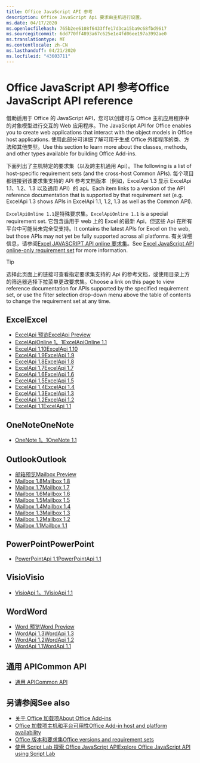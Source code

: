 ```yaml
---
title: Office JavaScript API 参考
description: Office JavaScript Api 要求由主机进行设置。
ms.date: 04/17/2020
ms.openlocfilehash: 765b2ee6108f6433ffe17d3ca15ba9c68fbd9617
ms.sourcegitcommit: 6dd770ff4893a67c625e1e4fd06ee197a3992ae0
ms.translationtype: MT
ms.contentlocale: zh-CN
ms.lasthandoff: 04/21/2020
ms.locfileid: "43603711"
---
```

# <a name="office-javascript-api-reference"></a><span data-ttu-id="ed35c-103">Office JavaScript API 参考</span><span class="sxs-lookup"><span data-stu-id="ed35c-103">Office JavaScript API reference</span></span>

<span data-ttu-id="ed35c-104">借助适用于 Office 的 JavaScript API，您可以创建可与 Office 主机应用程序中的对象模型进行交互的 Web 应用程序。</span><span class="sxs-lookup"><span data-stu-id="ed35c-104">The JavaScript API for Office enables you to create web applications that interact with the object models in Office host applications.</span></span> <span data-ttu-id="ed35c-105">使用此部分可详细了解可用于生成 Office 外接程序的类、方法和其他类型。</span><span class="sxs-lookup"><span data-stu-id="ed35c-105">Use this section to learn more about the classes, methods, and other types available for building Office Add-ins.</span></span>

<span data-ttu-id="ed35c-106">下面列出了主机特定的要求集（以及跨主机通用 Api）。</span><span class="sxs-lookup"><span data-stu-id="ed35c-106">The following is a list of host-specific requirement sets (and the cross-host Common APIs).</span></span> <span data-ttu-id="ed35c-107">每个项目都链接到该要求集支持的 API 参考文档版本（例如，ExcelApi 1.3 显示 ExcelApi 1.1、1.2、1.3 以及通用 API）的 api。</span><span class="sxs-lookup"><span data-stu-id="ed35c-107">Each item links to a version of the API reference documentation that is supported by that requirement set (e.g. ExcelApi 1.3 shows APIs in ExcelApi 1.1, 1.2, 1.3 as well as the Common API).</span></span>

<span data-ttu-id="ed35c-108">`ExcelApiOnline 1.1`是特殊要求集。</span><span class="sxs-lookup"><span data-stu-id="ed35c-108">`ExcelApiOnline 1.1` is a special requirement set.</span></span> <span data-ttu-id="ed35c-109">它包含适用于 web 上的 Excel 的最新 Api，但这些 Api 在所有平台中可能尚未完全受支持。</span><span class="sxs-lookup"><span data-stu-id="ed35c-109">It contains the latest APIs for Excel on the web, but those APIs may not yet be fully supported across all platforms.</span></span> <span data-ttu-id="ed35c-110">有关详细信息，请参阅[Excel JAVASCRIPT API online 要求集](/office/dev/add-ins/reference/requirement-sets/excel-api-online-requirement-set)。</span><span class="sxs-lookup"><span data-stu-id="ed35c-110">See [Excel JavaScript API online-only requirement set](/office/dev/add-ins/reference/requirement-sets/excel-api-online-requirement-set) for more information.</span></span>

> [!TIP]
> <span data-ttu-id="ed35c-111">选择此页面上的链接可查看指定要求集支持的 Api 的参考文档，或使用目录上方的筛选器选择下拉菜单更改要求集。</span><span class="sxs-lookup"><span data-stu-id="ed35c-111">Choose a link on this page to view reference documentation for APIs supported by the specified requirement set, or use the filter selection drop-down menu above the table of contents to change the requirement set at any time.</span></span>

## <a name="excel"></a><span data-ttu-id="ed35c-112">Excel</span><span class="sxs-lookup"><span data-stu-id="ed35c-112">Excel</span></span>

- [<span data-ttu-id="ed35c-113">ExcelApi 预览</span><span class="sxs-lookup"><span data-stu-id="ed35c-113">ExcelApi Preview</span></span>](/javascript/api/excel?view=excel-js-preview)
- [<span data-ttu-id="ed35c-114">ExcelApiOnline 1。1</span><span class="sxs-lookup"><span data-stu-id="ed35c-114">ExcelApiOnline 1.1</span></span>](/javascript/api/excel?view=excel-js-online)
- [<span data-ttu-id="ed35c-115">ExcelApi 1.10</span><span class="sxs-lookup"><span data-stu-id="ed35c-115">ExcelApi 1.10</span></span>](/javascript/api/excel?view=excel-js-1.10)
- [<span data-ttu-id="ed35c-116">ExcelApi 1.9</span><span class="sxs-lookup"><span data-stu-id="ed35c-116">ExcelApi 1.9</span></span>](/javascript/api/excel?view=excel-js-1.9)
- [<span data-ttu-id="ed35c-117">ExcelApi 1.8</span><span class="sxs-lookup"><span data-stu-id="ed35c-117">ExcelApi 1.8</span></span>](/javascript/api/excel?view=excel-js-1.8)
- [<span data-ttu-id="ed35c-118">ExcelApi 1.7</span><span class="sxs-lookup"><span data-stu-id="ed35c-118">ExcelApi 1.7</span></span>](/javascript/api/excel?view=excel-js-1.7)
- [<span data-ttu-id="ed35c-119">ExcelApi 1.6</span><span class="sxs-lookup"><span data-stu-id="ed35c-119">ExcelApi 1.6</span></span>](/javascript/api/excel?view=excel-js-1.6)
- [<span data-ttu-id="ed35c-120">ExcelApi 1.5</span><span class="sxs-lookup"><span data-stu-id="ed35c-120">ExcelApi 1.5</span></span>](/javascript/api/excel?view=excel-js-1.5)
- [<span data-ttu-id="ed35c-121">ExcelApi 1.4</span><span class="sxs-lookup"><span data-stu-id="ed35c-121">ExcelApi 1.4</span></span>](/javascript/api/excel?view=excel-js-1.4)
- [<span data-ttu-id="ed35c-122">ExcelApi 1.3</span><span class="sxs-lookup"><span data-stu-id="ed35c-122">ExcelApi 1.3</span></span>](/javascript/api/excel?view=excel-js-1.3)
- [<span data-ttu-id="ed35c-123">ExcelApi 1.2</span><span class="sxs-lookup"><span data-stu-id="ed35c-123">ExcelApi 1.2</span></span>](/javascript/api/excel?view=excel-js-1.2)
- [<span data-ttu-id="ed35c-124">ExcelApi 1.1</span><span class="sxs-lookup"><span data-stu-id="ed35c-124">ExcelApi 1.1</span></span>](/javascript/api/excel?view=excel-js-1.1)

## <a name="onenote"></a><span data-ttu-id="ed35c-125">OneNote</span><span class="sxs-lookup"><span data-stu-id="ed35c-125">OneNote</span></span>

- [<span data-ttu-id="ed35c-126">OneNote 1。1</span><span class="sxs-lookup"><span data-stu-id="ed35c-126">OneNote 1.1</span></span>](/javascript/api/onenote?view=onenote-js-1.1)

## <a name="outlook"></a><span data-ttu-id="ed35c-127">Outlook</span><span class="sxs-lookup"><span data-stu-id="ed35c-127">Outlook</span></span>

- [<span data-ttu-id="ed35c-128">邮箱预览</span><span class="sxs-lookup"><span data-stu-id="ed35c-128">Mailbox Preview</span></span>](/javascript/api/outlook?view=outlook-js-preview)
- [<span data-ttu-id="ed35c-129">Mailbox 1.8</span><span class="sxs-lookup"><span data-stu-id="ed35c-129">Mailbox 1.8</span></span>](/javascript/api/outlook?view=outlook-js-1.8)
- [<span data-ttu-id="ed35c-130">Mailbox 1.7</span><span class="sxs-lookup"><span data-stu-id="ed35c-130">Mailbox 1.7</span></span>](/javascript/api/outlook?view=outlook-js-1.7)
- [<span data-ttu-id="ed35c-131">Mailbox 1.6</span><span class="sxs-lookup"><span data-stu-id="ed35c-131">Mailbox 1.6</span></span>](/javascript/api/outlook?view=outlook-js-1.6)
- [<span data-ttu-id="ed35c-132">Mailbox 1.5</span><span class="sxs-lookup"><span data-stu-id="ed35c-132">Mailbox 1.5</span></span>](/javascript/api/outlook?view=outlook-js-1.5)
- [<span data-ttu-id="ed35c-133">Mailbox 1.4</span><span class="sxs-lookup"><span data-stu-id="ed35c-133">Mailbox 1.4</span></span>](/javascript/api/outlook?view=outlook-js-1.4)
- [<span data-ttu-id="ed35c-134">Mailbox 1.3</span><span class="sxs-lookup"><span data-stu-id="ed35c-134">Mailbox 1.3</span></span>](/javascript/api/outlook?view=outlook-js-1.3)
- [<span data-ttu-id="ed35c-135">Mailbox 1.2</span><span class="sxs-lookup"><span data-stu-id="ed35c-135">Mailbox 1.2</span></span>](/javascript/api/outlook?view=outlook-js-1.2)
- [<span data-ttu-id="ed35c-136">Mailbox 1.1</span><span class="sxs-lookup"><span data-stu-id="ed35c-136">Mailbox 1.1</span></span>](/javascript/api/outlook?view=outlook-js-1.1)

## <a name="powerpoint"></a><span data-ttu-id="ed35c-137">PowerPoint</span><span class="sxs-lookup"><span data-stu-id="ed35c-137">PowerPoint</span></span>

- [<span data-ttu-id="ed35c-138">PowerPointApi 1.1</span><span class="sxs-lookup"><span data-stu-id="ed35c-138">PowerPointApi 1.1</span></span>](/javascript/api/powerpoint?view=powerpoint-js-1.1)

## <a name="visio"></a><span data-ttu-id="ed35c-139">Visio</span><span class="sxs-lookup"><span data-stu-id="ed35c-139">Visio</span></span>

- [<span data-ttu-id="ed35c-140">VisioApi 1。1</span><span class="sxs-lookup"><span data-stu-id="ed35c-140">VisioApi 1.1</span></span>](/javascript/api/visio?view=visio-js-1.1)

## <a name="word"></a><span data-ttu-id="ed35c-141">Word</span><span class="sxs-lookup"><span data-stu-id="ed35c-141">Word</span></span>

- [<span data-ttu-id="ed35c-142">Word 预览</span><span class="sxs-lookup"><span data-stu-id="ed35c-142">Word Preview</span></span>](/javascript/api/word?view=word-js-preview)
- [<span data-ttu-id="ed35c-143">WordApi 1.3</span><span class="sxs-lookup"><span data-stu-id="ed35c-143">WordApi 1.3</span></span>](/javascript/api/word?view=word-js-1.3)
- [<span data-ttu-id="ed35c-144">WordApi 1.2</span><span class="sxs-lookup"><span data-stu-id="ed35c-144">WordApi 1.2</span></span>](/javascript/api/word?view=word-js-1.2)
- [<span data-ttu-id="ed35c-145">WordApi 1.1</span><span class="sxs-lookup"><span data-stu-id="ed35c-145">WordApi 1.1</span></span>](/javascript/api/word?view=word-js-1.1)

## <a name="common-api"></a><span data-ttu-id="ed35c-146">通用 API</span><span class="sxs-lookup"><span data-stu-id="ed35c-146">Common API</span></span>

- [<span data-ttu-id="ed35c-147">通用 API</span><span class="sxs-lookup"><span data-stu-id="ed35c-147">Common API</span></span>](/javascript/api/office?view=common-js)

## <a name="see-also"></a><span data-ttu-id="ed35c-148">另请参阅</span><span class="sxs-lookup"><span data-stu-id="ed35c-148">See also</span></span>

- [<span data-ttu-id="ed35c-149">关于 Office 加载项</span><span class="sxs-lookup"><span data-stu-id="ed35c-149">About Office Add-ins</span></span>](/office/dev/add-ins/overview)
- [<span data-ttu-id="ed35c-150">Office 加载项主机和平台可用性</span><span class="sxs-lookup"><span data-stu-id="ed35c-150">Office Add-in host and platform availability</span></span>](/office/dev/add-ins/overview/office-add-in-availability)
- [<span data-ttu-id="ed35c-151">Office 版本和要求集</span><span class="sxs-lookup"><span data-stu-id="ed35c-151">Office versions and requirement sets</span></span>](/office/dev/add-ins/develop/office-versions-and-requirement-sets)
- [<span data-ttu-id="ed35c-152">使用 Script Lab 探索 Office JavaScript API</span><span class="sxs-lookup"><span data-stu-id="ed35c-152">Explore Office JavaScript API using Script Lab</span></span>](/office/dev/add-ins/overview/explore-with-script-lab)
